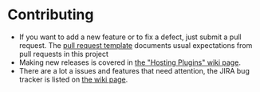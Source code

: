 Contributing
===============

* If you want to add a new feature or to fix a defect, just submit a pull request. 
  The [pull request template](.github/PULL_REQUEST_TEMPLATE.md) documents usual expectations from pull requests in this project
* Making new releases is covered in [the "Hosting Plugins" wiki page](https://wiki.jenkins-ci.org/display/JENKINS/Hosting+Plugins).
* There are a lot a issues and features that need attention, the JIRA bug tracker is listed on [the wiki page](https://wiki.jenkins-ci.org/display/JENKINS/Promoted+Builds+Plugin).
